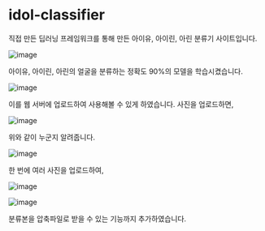 # idol-classifier
 
직접 만든 딥러닝 프레임워크를 통해 만든 아이유, 아이린, 아린 분류기 사이트입니다.

![image](https://user-images.githubusercontent.com/49589140/148674703-084823b0-c17b-4fcf-88a9-8492f8b01c8b.png)

아이유, 아이린, 아린의 얼굴을 분류하는 정확도 90%의 모델을 학습시켰습니다.

![image](https://user-images.githubusercontent.com/49589140/148674755-a340cdfd-0aaf-4627-ad07-e6ad18573b84.png)

이를 웹 서버에 업로드하여 사용해볼 수 있게 하였습니다. 사진을 업로드하면,

![image](https://user-images.githubusercontent.com/49589140/148674757-f19b2682-b2b1-4c57-88bf-858c33bc0edb.png)

위와 같이 누군지 알려줍니다.

![image](https://user-images.githubusercontent.com/49589140/148674790-15f4cc76-a0f9-4524-97b8-4b20f761504b.png)

한 번에 여러 사진을 업로드하여,

![image](https://user-images.githubusercontent.com/49589140/148674795-03f08330-2205-4fd1-8571-a6791c5d65bd.png)

![image](https://user-images.githubusercontent.com/49589140/148674801-c88f2ac1-e64e-40c0-ba29-c5ea445f7e11.png)

분류본을 압축파일로 받을 수 있는 기능까지 추가하였습니다. 
